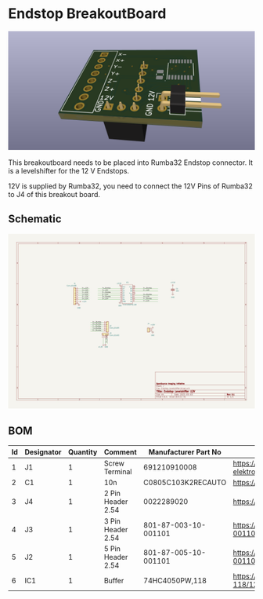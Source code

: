 # Endstop BreakoutBoard

![Breakout Board](../../res/picto/rumba32/endstop_levelshifter/breakoutboard.png)

This breakoutboard needs to be placed into Rumba32 Endstop connector. It is a levelshifter for the 12 V Endstops.

12V is supplied by Rumba32, you need to connect the 12V Pins of Rumba32 to J4 of this breakout board.

## Schematic

![Schematic](../../res/picto/rumba32/endstop_levelshifter/schematic.png)

## BOM

| ld  | Designator  | Quantity  | Comment            | Manufacturer Part No  | Link Digikey                                                                           |
|---- |------------ |---------- |------------------- |---------------------- |--------------------------------------------------------------------------------------- |
| 1   | J1          | 1         | Screw Terminal     | 691210910008          | <https://www.digikey.de/de/products/detail/w%C3%BCrth-elektronik/691210910008/11478428>  |
| 2   | C1          | 1         | 10n                | C0805C103K2RECAUTO    | <https://www.digikey.de/de/products/detail/kemet/C0805C103K2RECAUTO/8646745>             |
| 3   | J4          | 1         | 2 Pin Header 2.54  | 0022289020            | <https://www.digikey.de/de/products/detail/molex/0022289020/3158803>                     |
| 4   | J3          | 1         | 3 Pin Header 2.54  | 801-87-003-10-001101 | <https://www.digikey.de/de/products/detail/preci-dip/801-87-003-10-001101/3757430>       |
| 5   | J2          | 1         | 5 Pin Header 2.54  | 801-87-005-10-001101  | <https://www.digikey.de/de/products/detail/preci-dip/801-87-005-10-001101/3757433>       |
| 6   | IC1         | 1         | Buffer             | 74HC4050PW,118        | <https://www.digikey.de/de/products/detail/nexperia-usa-inc/74HC4050PW-118/1230398>      |
